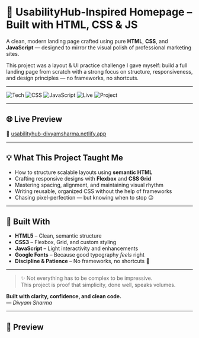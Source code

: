 # 🧪 UsabilityHub-Inspired Homepage – Built with HTML, CSS & JS

A clean, modern landing page crafted using pure **HTML**, **CSS**, and **JavaScript** — designed to mirror the visual polish of professional marketing sites.

This project was a layout & UI practice challenge I gave myself: build a full landing page from scratch with a strong focus on structure, responsiveness, and design principles — no frameworks, no shortcuts.

---

![Tech](https://img.shields.io/badge/HTML-%23E34F26.svg?&logo=html5&logoColor=white)
![CSS](https://img.shields.io/badge/CSS-%231572B6.svg?&logo=css3&logoColor=white)
![JavaScript](https://img.shields.io/badge/JavaScript-%23F7DF1E.svg?&logo=javascript&logoColor=black)
![Live](https://img.shields.io/badge/Netlify-Deployed-brightgreen)
![Project](https://img.shields.io/badge/Project-Type:Landing%20Page-blueviolet)

---

## 🌐 Live Preview

🔗 [usabilityhub-divyamsharma.netlify.app](https://usabilityhub-divyamsharma.netlify.app/)

---


## 💡 What This Project Taught Me

- How to structure scalable layouts using **semantic HTML**
- Crafting responsive designs with **Flexbox** and **CSS Grid**
- Mastering spacing, alignment, and maintaining visual rhythm
- Writing reusable, organized CSS without the help of frameworks
- Chasing pixel-perfection — but knowing when to stop 😉

---

## 🚀 Built With

- **HTML5** – Clean, semantic structure  
- **CSS3** – Flexbox, Grid, and custom styling  
- **JavaScript** – Light interactivity and enhancements  
- **Google Fonts** – Because good typography *feels* right  
- **Discipline & Patience** – No frameworks, no shortcuts 💪

---

> ✨ Not everything has to be complex to be impressive.  
> This project is proof that simplicity, done well, speaks volumes.

**Built with clarity, confidence, and clean code.**  
— *Divyam Sharma*

---

## 📸 Preview
